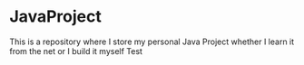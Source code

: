 # JavaProject
 This is a repository where I store my personal Java Project whether I learn it from the net or I build it myself
Test